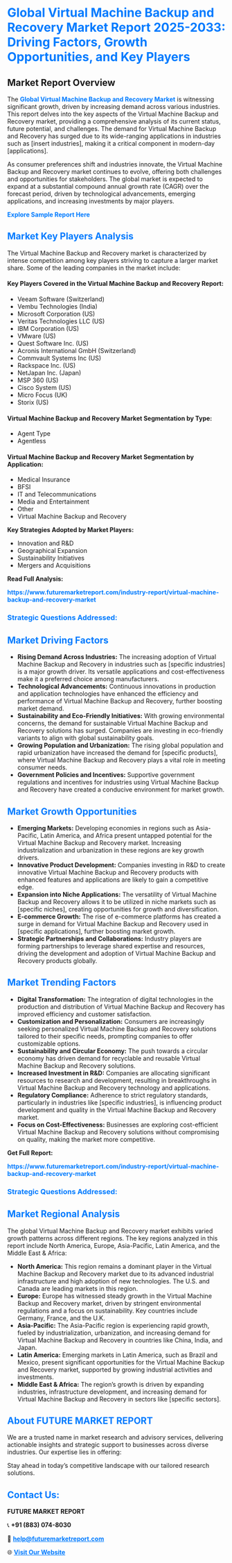 <h1 style="color: #007BFF;">Global Virtual Machine Backup and Recovery Market Report 2025-2033: Driving Factors, Growth Opportunities, and Key Players</h1>

<section id="overview">
<h2>Market Report Overview</h2>
<p>The <a href="https://www.futuremarketreport.com/industry-report/virtual-machine-backup-and-recovery-market" style="color: #007BFF; text-decoration: none;"><strong>Global Virtual Machine Backup and Recovery Market</strong></a> is witnessing significant growth, driven by increasing demand across various industries. This report delves into the key aspects of the Virtual Machine Backup and Recovery market, providing a comprehensive analysis of its current status, future potential, and challenges. The demand for Virtual Machine Backup and Recovery has surged due to its wide-ranging applications in industries such as [insert industries], making it a critical component in modern-day [applications].</p>
<p>As consumer preferences shift and industries innovate, the Virtual Machine Backup and Recovery market continues to evolve, offering both challenges and opportunities for stakeholders. The global market is expected to expand at a substantial compound annual growth rate (CAGR) over the forecast period, driven by technological advancements, emerging applications, and increasing investments by major players.</p>
</section>

<section id="overview">
<p><a href="https://www.futuremarketreport.com/request-sample/reportId=121183" style="color: #007BFF; text-decoration: none;"><strong>Explore Sample Report Here</strong></a></p>
</section>

<section id="key-players">
<h2 style="color: #007BFF;">Market Key Players Analysis</h2>
<p>The Virtual Machine Backup and Recovery market is characterized by intense competition among key players striving to capture a larger market share. Some of the leading companies in the market include:</p>
<h4>Key Players Covered in the Virtual Machine Backup and Recovery Report:</h4>
<ul><li>Veeam Software (Switzerland)</li><li>Vembu Technologies (India)</li><li>Microsoft Corporation (US)</li><li>Veritas Technologies LLC (US)</li><li>IBM Corporation (US)</li><li>VMware (US)</li><li>Quest Software Inc. (US)</li><li>Acronis International GmbH (Switzerland)</li><li>Commvault Systems Inc (US)</li><li>Rackspace Inc. (US)</li><li>NetJapan Inc. (Japan)</li><li>MSP 360 (US)</li><li>Cisco System (US)</li><li>Micro Focus (UK)</li><li>Storix (US)</li></ul>
<h4>Virtual Machine Backup and Recovery Market Segmentation by Type:</h4>
<ul><li>Agent Type</li><li>Agentless</li></ul>

<h4>Virtual Machine Backup and Recovery Market Segmentation by Application:</h4>
<ul><li>Medical Insurance</li><li>BFSI</li><li>IT and Telecommunications</li><li>Media and Entertainment</li><li>Other</li><li>Virtual Machine Backup and Recovery</li></ul>
<p><strong>Key Strategies Adopted by Market Players:</strong></p>
<ul>
<li>Innovation and R&D</li>
<li>Geographical Expansion</li>
<li>Sustainability Initiatives</li>
<li>Mergers and Acquisitions</li>
</ul>
</section>

<section>
<p><strong>Read Full Analysis: </strong></p><a href="https://www.futuremarketreport.com/industry-report/virtual-machine-backup-and-recovery-market" style="color: #007BFF; text-decoration: none;"><strong>https://www.futuremarketreport.com/industry-report/virtual-machine-backup-and-recovery-market</strong></a>
<h3 style="color: #007BFF;">Strategic Questions Addressed:</h3>
</section>

<section id="driving-factors">
<h2 style="color: #007BFF;">Market Driving Factors</h2>
<ul>
<li><strong>Rising Demand Across Industries:</strong> The increasing adoption of Virtual Machine Backup and Recovery in industries such as [specific industries] is a major growth driver. Its versatile applications and cost-effectiveness make it a preferred choice among manufacturers.</li>
<li><strong>Technological Advancements:</strong> Continuous innovations in production and application technologies have enhanced the efficiency and performance of Virtual Machine Backup and Recovery, further boosting market demand.</li>
<li><strong>Sustainability and Eco-Friendly Initiatives:</strong> With growing environmental concerns, the demand for sustainable Virtual Machine Backup and Recovery solutions has surged. Companies are investing in eco-friendly variants to align with global sustainability goals.</li>
<li><strong>Growing Population and Urbanization:</strong> The rising global population and rapid urbanization have increased the demand for [specific products], where Virtual Machine Backup and Recovery plays a vital role in meeting consumer needs.</li>
<li><strong>Government Policies and Incentives:</strong> Supportive government regulations and incentives for industries using Virtual Machine Backup and Recovery have created a conducive environment for market growth.</li>
</ul>
</section>

<section id="growth-opportunities">
<h2 style="color: #007BFF;">Market Growth Opportunities</h2>
<ul>
<li><strong>Emerging Markets:</strong> Developing economies in regions such as Asia-Pacific, Latin America, and Africa present untapped potential for the Virtual Machine Backup and Recovery market. Increasing industrialization and urbanization in these regions are key growth drivers.</li>
<li><strong>Innovative Product Development:</strong> Companies investing in R&D to create innovative Virtual Machine Backup and Recovery products with enhanced features and applications are likely to gain a competitive edge.</li>
<li><strong>Expansion into Niche Applications:</strong> The versatility of Virtual Machine Backup and Recovery allows it to be utilized in niche markets such as [specific niches], creating opportunities for growth and diversification.</li>
<li><strong>E-commerce Growth:</strong> The rise of e-commerce platforms has created a surge in demand for Virtual Machine Backup and Recovery used in [specific applications], further boosting market growth.</li>
<li><strong>Strategic Partnerships and Collaborations:</strong> Industry players are forming partnerships to leverage shared expertise and resources, driving the development and adoption of Virtual Machine Backup and Recovery products globally.</li>
</ul>
</section>

<section id="trending-factors">
<h2 style="color: #007BFF;">Market Trending Factors</h2>
<ul>
<li><strong>Digital Transformation:</strong> The integration of digital technologies in the production and distribution of Virtual Machine Backup and Recovery has improved efficiency and customer satisfaction.</li>
<li><strong>Customization and Personalization:</strong> Consumers are increasingly seeking personalized Virtual Machine Backup and Recovery solutions tailored to their specific needs, prompting companies to offer customizable options.</li>
<li><strong>Sustainability and Circular Economy:</strong> The push towards a circular economy has driven demand for recyclable and reusable Virtual Machine Backup and Recovery solutions.</li>
<li><strong>Increased Investment in R&D:</strong> Companies are allocating significant resources to research and development, resulting in breakthroughs in Virtual Machine Backup and Recovery technology and applications.</li>
<li><strong>Regulatory Compliance:</strong> Adherence to strict regulatory standards, particularly in industries like [specific industries], is influencing product development and quality in the Virtual Machine Backup and Recovery market.</li>
<li><strong>Focus on Cost-Effectiveness:</strong> Businesses are exploring cost-efficient Virtual Machine Backup and Recovery solutions without compromising on quality, making the market more competitive.</li>
</ul>
</section>

<section>
<p><strong>Get Full Report: </strong></p><a href="https://www.futuremarketreport.com/industry-report/virtual-machine-backup-and-recovery-market" style="color: #007BFF; text-decoration: none;"><strong>https://www.futuremarketreport.com/industry-report/virtual-machine-backup-and-recovery-market</strong></a>
<h3 style="color: #007BFF;">Strategic Questions Addressed:</h3>
</section>


<section id="regional-analysis">
<h2 style="color: #007BFF;">Market Regional Analysis</h2>
<p>The global Virtual Machine Backup and Recovery market exhibits varied growth patterns across different regions. The key regions analyzed in this report include North America, Europe, Asia-Pacific, Latin America, and the Middle East & Africa:</p>
<ul>
<li><strong>North America:</strong> This region remains a dominant player in the Virtual Machine Backup and Recovery market due to its advanced industrial infrastructure and high adoption of new technologies. The U.S. and Canada are leading markets in this region.</li>
<li><strong>Europe:</strong> Europe has witnessed steady growth in the Virtual Machine Backup and Recovery market, driven by stringent environmental regulations and a focus on sustainability. Key countries include Germany, France, and the U.K.</li>
<li><strong>Asia-Pacific:</strong> The Asia-Pacific region is experiencing rapid growth, fueled by industrialization, urbanization, and increasing demand for Virtual Machine Backup and Recovery in countries like China, India, and Japan.</li>
<li><strong>Latin America:</strong> Emerging markets in Latin America, such as Brazil and Mexico, present significant opportunities for the Virtual Machine Backup and Recovery market, supported by growing industrial activities and investments.</li>
<li><strong>Middle East & Africa:</strong> The region’s growth is driven by expanding industries, infrastructure development, and increasing demand for Virtual Machine Backup and Recovery in sectors like [specific sectors].</li>
</ul>
</section>

<footer>
<h2 style="color: #007BFF;">About FUTURE MARKET REPORT</h2>
<p>We are a trusted name in market research and advisory services, delivering actionable insights and strategic support to businesses across diverse industries. Our expertise lies in offering:</p>

<p>Stay ahead in today’s competitive landscape with our tailored research solutions.</p>

<h2 style="color: #007BFF;">Contact Us:</h2>
<p><strong>FUTURE MARKET REPORT</strong></p>
<p>📞 <strong>+91 (883) 074-8030</strong></p>
<p>📧 <strong><a href="mailto:help@futuremarketreport.com" style="color: #007BFF;">help@futuremarketreport.com</a></strong></p>
<p>🌐 <strong><a href="https://www.futuremarketreport.com/" style="color: #007BFF;">Visit Our Website</a></strong></p>
</footer>